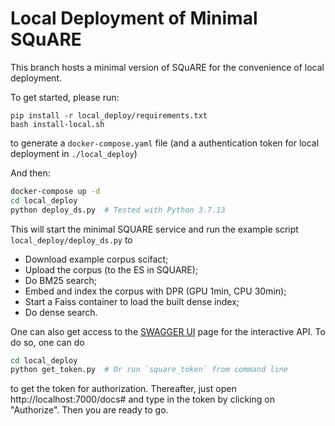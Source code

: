 # Local Deployment of Minimal SQuARE

This branch hosts a minimal version of SQuARE for the convenience of local deployment.

To get started, please run:
```
pip install -r local_deploy/requirements.txt
bash install-local.sh
```
to generate a `docker-compose.yaml` file (and a authentication token for local deployment in `./local_deploy`)

And then:
```bash
docker-compose up -d
cd local_deploy
python deploy_ds.py  # Tested with Python 3.7.13 
```

This will start the minimal SQUARE service and run the example script `local_deploy/deploy_ds.py` to 
- Download example corpus scifact;
- Upload the corpus (to the ES in SQUARE);
- Do BM25 search;
- Embed and index the corpus with DPR (GPU 1min, CPU 30min);
- Start a Faiss container to load the built dense index;
- Do dense search.

One can also get access to the [SWAGGER UI](https://swagger.io/tools/swagger-ui/) page for the interactive API. To do so, one can do 
```bash
cd local_deploy
python get_token.py  # Or run `square_token` from command line
```
to get the token for authorization. Thereafter, just open http://localhost:7000/docs# and type in the token by clicking on "Authorize". Then you are ready to go.
